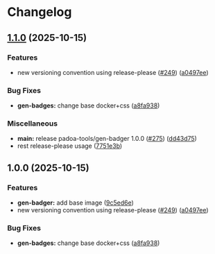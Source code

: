 # Changelog

## [1.1.0](https://github.com/padoa/container-images/compare/padoa-tools/gen-badger-v1.0.0...padoa-tools/gen-badger-v1.1.0) (2025-10-15)


### Features

* new versioning convention using release-please ([#249](https://github.com/padoa/container-images/issues/249)) ([a0497ee](https://github.com/padoa/container-images/commit/a0497ee2fadeefbc704157c4e7623456dc18754a))


### Bug Fixes

* **gen-badges:** change base docker+css ([a8fa938](https://github.com/padoa/container-images/commit/a8fa93865a5abade1973f40823802bf8dfb24591))


### Miscellaneous

* **main:** release padoa-tools/gen-badger 1.0.0 ([#275](https://github.com/padoa/container-images/issues/275)) ([dd43d75](https://github.com/padoa/container-images/commit/dd43d75fbe5306d63ea7072d05b3a5dc77971f74))
* rest release-please usage ([7751e3b](https://github.com/padoa/container-images/commit/7751e3b47e5a0b0e18721780834739bebfd6f767))

## 1.0.0 (2025-10-15)

### Features
* **gen-badger:** add base image ([9c5ed6e](https://github.com/padoa/container-images/commit/9c5ed6e0fd4f747343175b7721412e05b4dad22b))
* new versioning convention using release-please ([#249](https://github.com/padoa/container-images/issues/249)) ([a0497ee](https://github.com/padoa/container-images/commit/a0497ee2fadeefbc704157c4e7623456dc18754a))
### Bug Fixes
* **gen-badges:** change base docker+css ([a8fa938](https://github.com/padoa/container-images/commit/a8fa93865a5abade1973f40823802bf8dfb24591))
